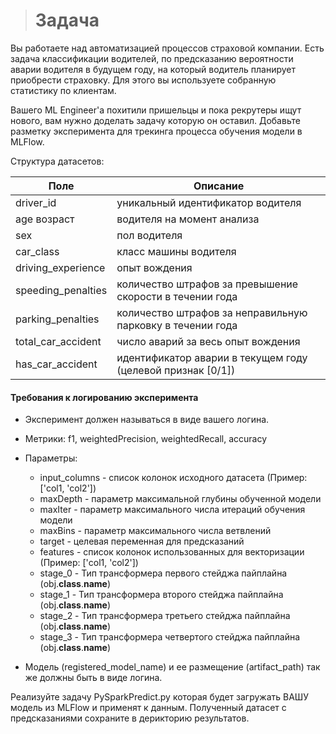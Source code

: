 > # Задача
Вы работаете над автоматизацией процессов страховой компании. Есть задача классификации водителей, по предсказанию вероятности аварии водителя в будущем году, на который водитель планирует приобрести страховку. Для этого вы используете собранную статистику по клиентам.

Вашего ML Engineer'a похитили пришельцы  и пока рекрутеры ищут нового, вам нужно доделать задачу которую он оставил. Добавьте разметку эксперимента для трекинга процесса обучения модели в MLFlow.


Структура датасетов:

Поле               |    Описание
-------------------|-----------------
driver_id          |	уникальный идентификатор водителя
age	возраст        |    водителя на момент анализа
sex                |	пол водителя
car_class          |	класс машины водителя
driving_experience |	опыт вождения
speeding_penalties |	количество штрафов за превышение скорости в течении года
parking_penalties  |	количество штрафов за неправильную парковку в течении года
total_car_accident |	число аварий за весь опыт вождения
has_car_accident   |	идентификатор аварии в текущем году (целевой признак [0/1])

#### Требования к логированию эксперимента

- Эксперимент должен называться в виде вашего логина.

- Метрики: f1, weightedPrecision, weightedRecall, accuracy

- Параметры: 

    - input_columns - список колонок исходного датасета (Пример: ['col1, 'col2'])
    - maxDepth - параметр максимальной глубины обученной модели
    - maxIter - параметр максимального числа итераций обучения модели
    - maxBins - параметр максимального числа ветвлений
    - target - целевая переменная для предсказаний
    - features - список колонок использованных для векторизации (Пример: ['col1, 'col2'])
    - stage_0 - Тип трансформера первого стейджа пайплайна (obj.__class__.__name__)
    - stage_1 - Тип трансформера второго стейджа пайплайна (obj.__class__.__name__)
    - stage_2 - Тип трансформера третьего стейджа пайплайна (obj.__class__.__name__)
    - stage_3 - Тип трансформера четвертого стейджа пайплайна (obj.__class__.__name__)

- Модель (registered_model_name) и ее размещение (artifact_path) так же должны быть в виде логина.


Реализуйте задачу PySparkPredict.py которая будет загружать ВАШУ модель из MLFlow и применят к данным. Полученный датасет с предсказаниями сохраните в дерикторию результатов.
